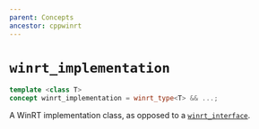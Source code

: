 ```yaml
---
parent: Concepts
ancestor: cppwinrt
---
```


# `winrt_implementation`

```c++
template <class T>
concept winrt_implementation = winrt_type<T> && ...;
```

A WinRT implementation class, as opposed to a [`winrt_interface`](winrt_interface.md).